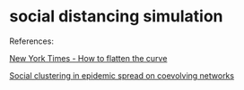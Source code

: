 # social distancing simulation

References:

[New York Times - How to flatten the curve](https://www.nytimes.com/article/flatten-curve-coronavirus.html)

[Social clustering in epidemic spread on coevolving networks](https://journals.aps.org/pre/abstract/10.1103/PhysRevE.99.062301)
